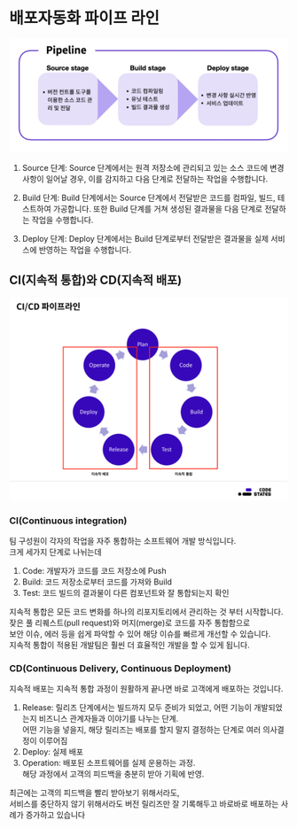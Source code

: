 # 배포자동화 파이프 라인  
![CI,CD](../img/CI%2CCD.png)  
1. Source 단계: Source 단계에서는 원격 저장소에 관리되고 있는 소스 코드에 변경 사항이 일어날 경우, 이를 감지하고 다음 단계로 전달하는 작업을 수행합니다.  

2. Build 단계: Build 단계에서는 Source 단계에서 전달받은 코드를 컴파일, 빌드, 테스트하여 가공합니다. 또한 Build 단계를 거쳐 생성된 결과물을 다음 단계로 전달하는 작업을 수행합니다.  

3. Deploy 단계: Deploy 단계에서는 Build 단계로부터 전달받은 결과물을 실제 서비스에 반영하는 작업을 수행합니다.  
  
## CI(지속적 통합)와 CD(지속적 배포)  
![CICD](../img/CICD.png)  

### CI(Continuous integration)  
팀 구성원이 각자의 작업을 자주 통합하는 소프트웨어 개발 방식입니다.  
크게 세가지 단계로 나뉘는데  
1. Code: 개발자가 코드를 코드 저장소에 Push
2. Build: 코드 저장소로부터 코드를 가져와 Build
3. Test: 코드 빌드의 결과물이 다른 컴포넌트와 잘 통합되는지 확인  

지속적 통합은 모든 코드 변화를 하나의 리포지토리에서 관리하는 것 부터 시작합니다.  
잦은 풀 리퀘스트(pull request)와 머지(merge)로 코드를 자주 통합함으로    
보안 이슈, 에러 등을 쉽게 파악할 수 있어 해당 이슈를 빠르게 개선할 수 있습니다.  
지속적 통합이 적용된 개발팀은 훨씬 더 효율적인 개발을 할 수 있게 됩니다.  

### CD(Continuous Delivery, Continuous Deployment)  
지속적 배포는 지속적 통합 과정이 원활하게 끝나면 바로 고객에게 배포하는 것입니다.  
1. Release: 릴리즈 단계에서는 빌드까지 모두 준비가 되었고, 어떤 기능이 개발되었는지 비즈니스 관계자들과 이야기를 나누는 단계.  
어떤 기능을 넣을지, 해당 릴리즈는 배포를 할지 말지 결정하는 단계로 여러 의사결정이 이루어짐  
2. Deploy: 실제 배포  
3. Operation: 배포된 소프트웨어를 실제 운용하는 과정.  
해당 과정에서 고객의 피드백을 충분히 받아 기획에 반영.  

최근에는 고객의 피드백을 빨리 받아보기 위해서라도,  
서비스를 중단하지 않기 위해서라도 버전 릴리즈만 잘 기록해두고 바로바로 배포하는 사례가 증가하고 있습니다